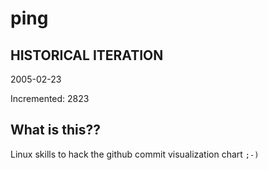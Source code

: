 # ping

## HISTORICAL ITERATION
2005-02-23

Incremented: 2823

## What is this?? 
Linux skills to hack the github commit visualization chart `;-)`
